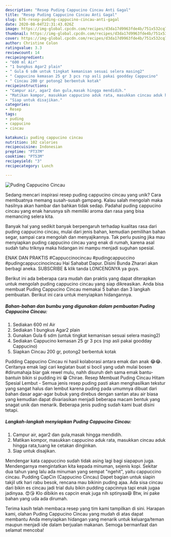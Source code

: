 ```yaml
---
description: "Resep Puding Cappucino Cincau Anti Gagal"
title: "Resep Puding Cappucino Cincau Anti Gagal"
slug: 676-resep-puding-cappucino-cincau-anti-gagal
date: 2020-08-04T22:31:43.026Z
image: https://img-global.cpcdn.com/recipes/d3da17d9963fde4b/751x532cq70/puding-cappucino-cincau-foto-resep-utama.jpg
thumbnail: https://img-global.cpcdn.com/recipes/d3da17d9963fde4b/751x532cq70/puding-cappucino-cincau-foto-resep-utama.jpg
cover: https://img-global.cpcdn.com/recipes/d3da17d9963fde4b/751x532cq70/puding-cappucino-cincau-foto-resep-utama.jpg
author: Christine Colon
ratingvalue: 3.3
reviewcount: 14
recipeingredient:
- "600 ml Air"
- "1 bungkus Agar2 plain"
- " Gula 6 sdm untuk tingkat kemanisan sesuai selera masing2"
- " Cappucino kemasan 25 gr 3 pcs rsp asli pakai goodday Cappucino"
- " Cincau 200 gr potong2 berbentuk kotak"
recipeinstructions:
- "Campur air, agar2 dan gula,masak hingga mendidih."
- "Matikan kompor, masukkan cappucino aduk rata, masukkan cincau aduk hingga rata,tuang ke cetakan dinginkan."
- "Siap untuk disajikan."
categories:
- Resep
tags:
- puding
- cappucino
- cincau

katakunci: puding cappucino cincau 
nutrition: 102 calories
recipecuisine: Indonesian
preptime: "PT37M"
cooktime: "PT53M"
recipeyield: "3"
recipecategory: Lunch

---
```



![Puding Cappucino Cincau](https://img-global.cpcdn.com/recipes/d3da17d9963fde4b/751x532cq70/puding-cappucino-cincau-foto-resep-utama.jpg)

Sedang mencari inspirasi resep puding cappucino cincau yang unik? Cara membuatnya memang susah-susah gampang. Kalau salah mengolah maka hasilnya akan hambar dan bahkan tidak sedap. Padahal puding cappucino cincau yang enak harusnya sih memiliki aroma dan rasa yang bisa memancing selera kita.

Banyak hal yang sedikit banyak berpengaruh terhadap kualitas rasa dari puding cappucino cincau, mulai dari jenis bahan, kemudian pemilihan bahan segar, sampai cara mengolah dan menyajikannya. Tak perlu pusing jika mau menyiapkan puding cappucino cincau yang enak di rumah, karena asal sudah tahu triknya maka hidangan ini mampu menjadi suguhan spesial.

ENAK DAN PRAKTIS #Cappuccinocincau #pudingcappuccino #pudingcappuccinocincau Hai Sahabat Dapur. Disini Bunda Zharari akan berbagi aneka. SUBSCRIBE &amp; klik tanda LONCENGNYA ya guys.


Berikut ini ada beberapa cara mudah dan praktis yang dapat diterapkan untuk mengolah puding cappucino cincau yang siap dikreasikan. Anda bisa membuat Puding Cappucino Cincau memakai 5 bahan dan 3 langkah pembuatan. Berikut ini cara untuk menyiapkan hidangannya.

<!--inarticleads1-->

##### Bahan-bahan dan bumbu yang digunakan dalam pembuatan Puding Cappucino Cincau:

1. Sediakan 600 ml Air
1. Sediakan 1 bungkus Agar2 plain
1. Gunakan  Gula 6 sdm (untuk tingkat kemanisan sesuai selera masing2)
1. Sediakan  Cappucino kemasan 25 gr 3 pcs (rsp asli pakai goodday Cappucino)
1. Siapkan  Cincau 200 gr, potong2 berbentuk kotak


Pudding Cappucino Cincau ni hasil kolaborasi antara emak dan anak 😂😂. Ceritanya emak lagi cari kegiatan buat si bocil yang udah mulai bosen #dirumahaja biar gak rewel mulu, nahh disuruh deh sama emak bantu-bantuin bikin si pudding ini 😁 Chirae. Resep Membuat Puding Cincau Hitam Spesial Lembut - Semua jenis resep puding pasti akan menghasilkan tekstur yang sangat halus dan lembut karena puding pada umumnya dibuat dari bahan dasar agar-agar bubuk yang direbus dengan santan atau air biasa yang kemudian dapat divariasikan menjadi beberapa macam bentuk yang snagat unik dan menarik. Beberapa jenis puding sudah kami buat disini tetapi. 

<!--inarticleads2-->

##### Langkah-langkah menyiapkan Puding Cappucino Cincau:

1. Campur air, agar2 dan gula,masak hingga mendidih.
1. Matikan kompor, masukkan cappucino aduk rata, masukkan cincau aduk hingga rata,tuang ke cetakan dinginkan.
1. Siap untuk disajikan.


Mendengar kata cappuccino sudah tidak asing lagi bagi siapapun juga. Mendengarnya mengintatkan kita kepada minuman, sejenis kopi. Sekitar dua tahun yang lalu ada minuman yang sempat &#34;ngehit&#34;, yaitu cappuccino cincau. Pudding CapCin (Cappucino Cincau) Dapet bagian untuk siapin takjil utk hari rabu besok, rencana mau bikinin puding ajaa. Ada sisa cincau dari bikin es cincau jadi trial dulu bikin pudding capcinnya tapi enak jugaa jadinyaa. 😍😘 Klo dibikin es capcin enak juga nih sptinyaa😆 Btw, ini pake bahan yang uda ada dirumah. 

Terima kasih telah membaca resep yang tim kami tampilkan di sini. Harapan kami, olahan Puding Cappucino Cincau yang mudah di atas dapat membantu Anda menyiapkan hidangan yang menarik untuk keluarga/teman maupun menjadi ide dalam berjualan makanan. Semoga bermanfaat dan selamat mencoba!
